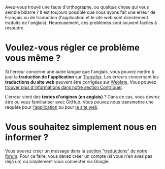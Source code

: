 Avez-vous trouvé une faute d'orthographe, ou quelque chose qui vous semble bizarre ? Il est toujours possible que nous ayons fait une erreur de Français ou de traduction (l'application et le site web sont directement traduits de l'anglais). Heureusement, ces problèmes sont souvent faciles à résoudre.

# Voulez-vous régler ce problème vous même ?

Si l'erreur concerne une autre langue que l'anglais, vous pouvez mettre à jour la **traduction de l'application** sur [Transifex](https://www.transifex.com/antennapod/antennapod/core-values/). Les erreurs concernant les **traductions du site web** peuvent être corrigées sur [Weblate](https://hosted.weblate.org/projects/antennapod/). Vous pouvez [trouver plus d'informations dans notre section Contribuer](/contribuer/translate).

L'erreur vient des **textes d'origines (en anglais)** ? Dans ce cas, vous devrez être ou vous familiariser avec GitHub. Vous pouvez nous transmettre une requête pour [l'application](https://github.com/AntennaPod/AntennaPod/) ou pour [le site web](https://github.com/AntennaPod/antennapod.github.io).

# Vous souhaitez simplement nous en informer ?

Vous pouvez créer un message dans la [section "traductions" de notre forum](https://forum.antennapod.org/c/translations/11). Pour ce faire, vous devez créer un compte (si vous n'en avez pas déjà un) ou simplement vous connecter via Google.
